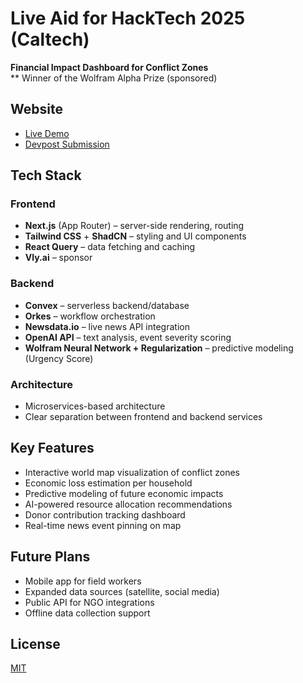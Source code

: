 # Live Aid for HackTech 2025 (Caltech)

**Financial Impact Dashboard for Conflict Zones**  
** Winner of the Wolfram Alpha Prize (sponsored)

## Website
- [Live Demo](https://dyzlq9-3000.csb.app)
- [Devpost Submission](https://devpost.com/software/live-aid?ref_content=user-portfolio&ref_feature=in_progress)

## Tech Stack

### Frontend
- **Next.js** (App Router) – server-side rendering, routing
- **Tailwind CSS** + **ShadCN** – styling and UI components
- **React Query** – data fetching and caching
- **Vly.ai** – sponsor

### Backend
- **Convex** – serverless backend/database
- **Orkes** – workflow orchestration
- **Newsdata.io** – live news API integration
- **OpenAI API** – text analysis, event severity scoring
- **Wolfram Neural Network + Regularization** – predictive modeling (Urgency Score)

### Architecture
- Microservices-based architecture
- Clear separation between frontend and backend services

## Key Features
- Interactive world map visualization of conflict zones
- Economic loss estimation per household
- Predictive modeling of future economic impacts
- AI-powered resource allocation recommendations
- Donor contribution tracking dashboard
- Real-time news event pinning on map

## Future Plans
- Mobile app for field workers
- Expanded data sources (satellite, social media)
- Public API for NGO integrations
- Offline data collection support

## License
[MIT](LICENSE)

